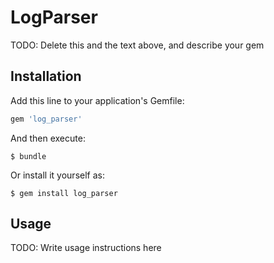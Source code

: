 # LogParser

TODO: Delete this and the text above, and describe your gem

## Installation

Add this line to your application's Gemfile:

```ruby
gem 'log_parser'
```

And then execute:

    $ bundle

Or install it yourself as:

    $ gem install log_parser

## Usage

TODO: Write usage instructions here
